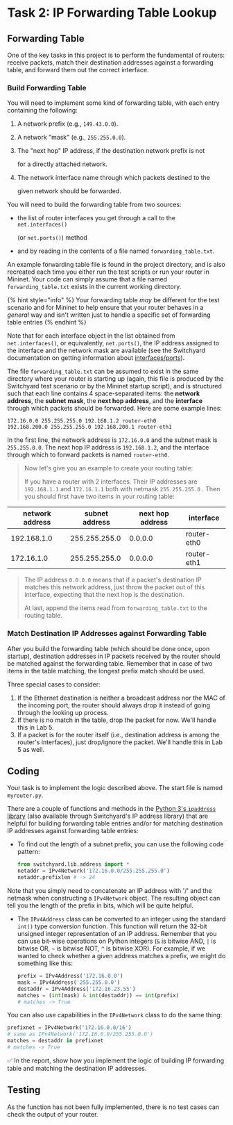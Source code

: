 # Task 2: IP Forwarding Table Lookup

## Forwarding Table

One of the key tasks in this project is to perform the fundamental of routers: receive packets, match their destination addresses against a forwarding table, and forward them out the correct interface.

### Build Forwarding Table

You will need to implement some kind of forwarding table, with each entry containing the following:

1. A network prefix (e.g., `149.43.0.0`).
2. A network "mask" (e.g., `255.255.0.0`).
3.  The "next hop" IP address, if the destination network prefix is not

    for a directly attached network.
4.  The network interface name through which packets destined to the

    given network should be forwarded.

You will need to build the forwarding table from two sources:

*   the list of router interfaces you get through a call to the `net.interfaces()`

    (or `net.ports()`) method
* and by reading in the contents of a file named `forwarding_table.txt`.

An example forwarding table file is found in the project directory, and is also recreated each time you either run the test scripts or run your router in Mininet. Your code can simply assume that a file named `forwarding_table.txt` exists in the current working directory.

{% hint style="info" %}
Your forwarding table _may_ be different for the test scenario and for Mininet to help ensure that your router behaves in a _general_ way and isn't written just to handle a specific set of forwarding table entries
{% endhint %}

Note that for each interface object in the list obtained from `net.interfaces()`, or equivalently, `net.ports()`, the IP address assigned to the interface and the network mask are available (see the Switchyard documentation on getting information about [interfaces/ports](https://pavinberg.gitee.io/switchyard/reference.html#interface-and-interfacetype-reference)).

The file `forwarding_table.txt` can be assumed to exist in the same directory where your router is starting up (again, this file is produced by the Switchyard test scenario or by the Mininet startup script), and is structured such that each line contains 4 space-separated items: the **network address**, the **subnet mask**, the **next hop address**, and the **interface** through which packets should be forwarded. Here are some example lines:

```
172.16.0.0 255.255.255.0 192.168.1.2 router-eth0
192.168.200.0 255.255.255.0 192.168.200.1 router-eth1
```

In the first line, the network address is `172.16.0.0` and the subnet mask is `255.255.0.0`. The next hop IP address is `192.168.1.2`, and the interface through which to forward packets is named `router-eth0`.

> Now let's give you an example to create your routing table:
>
> If you have a router with 2 interfaces. Their IP addresses are `192.168.1.1` and `172.16.1.1` both with netmask `255.255.255.0` . Then you should first have two items in your routing table:

| network address | subnet address | next hop address | interface   |
| --------------- | -------------- | ---------------- | ----------- |
| 192.168.1.0     | 255.255.255.0  | 0.0.0.0          | router-eth0 |
| 172.16.1.0      | 255.255.255.0  | 0.0.0.0          | router-eth1 |

> The IP address `0.0.0.0` means that if a packet's destination IP matches this network address, just throw the packet out of this interface, expecting that the next hop is the destination.
>
> At last, append the items read from `forwarding_table.txt` to the routing table.

### Match Destination IP Addresses against Forwarding Table

After you build the forwarding table (which should be done once, upon startup), destination addresses in IP packets received by the router should be matched against the forwarding table. Remember that in case of two items in the table matching, the longest prefix match should be used.

Three special cases to consider:

1. If the Ethernet destination is neither a broadcast address nor the MAC of the incoming port, the router should always drop it instead of going through the looking up process.
2. If there is no match in the table, drop the packet for now. We'll handle this in Lab 5.
3. If a packet is for the router itself (i.e., destination address is among the router's interfaces), just drop/ignore the packet. We'll handle this in Lab 5 as well.

## Coding

Your task is to implement the logic described above. The start file is named `myrouter.py`.

There are a couple of functions and methods in the [Python 3's `ipaddress` library](https://docs.python.org/3/library/ipaddress.html) (also available through Switchyard's IP address library) that are helpful for building forwarding table entries and/or for matching destination IP addresses against forwarding table entries:

*   To find out the length of a subnet prefix, you can use the following code pattern:

    ```python
    from switchyard.lib.address import *
    netaddr = IPv4Network('172.16.0.0/255.255.255.0')
    netaddr.prefixlen # -> 24
    ```

Note that you simply need to concatenate an IP address with '/' and the netmask when constructing a `IPv4Network` object. The resulting object can tell you the length of the prefix in bits, which will be quite helpful.

*   The `IPv4Address` class can be converted to an integer using the standard `int()` type conversion function. This function will return the 32-bit unsigned integer representation of an IP address. Remember that you can use bit-wise operations on Python integers (`&` is bitwise AND, `|` is bitwise OR, `~` is bitwise NOT, `^` is bitwise XOR). For example, if we wanted to check whether a given address matches a prefix, we might do something like this:

    ```python
    prefix = IPv4Address('172.16.0.0')
    mask = IPv4Address('255.255.0.0')
    destaddr = IPv4Address('172.16.23.55')
    matches = (int(mask) & int(destaddr)) == int(prefix)
    # matches -> True
    ```

You can also use capabilities in the `IPv4Network` class to do the same thing:

```python
prefixnet = IPv4Network('172.16.0.0/16')
# same as IPv4Network('172.16.0.0/255.255.0.0')
matches = destaddr in prefixnet
# matches -> True
```

✅ In the report, show how you implement the logic of building IP forwarding table and matching the destination IP addresses.

## Testing

As the function has not been fully implemented, there is no test cases can check the output of your router.
